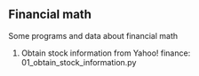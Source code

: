 <h2>Financial math</h2>

<p>Some programs and data about financial math</p>
<ol>
<li>Obtain stock information from Yahoo! finance: 01_obtain_stock_information.py</li>
</ol>
